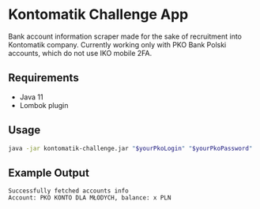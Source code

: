 # Kontomatik Challenge App

Bank account information scraper made for the sake of recruitment into Kontomatik company. Currently working only with PKO Bank Polski accounts, which do not use IKO mobile 2FA.

## Requirements

* Java 11
* Lombok plugin

## Usage

```bash
java -jar kontomatik-challenge.jar "$yourPkoLogin" "$yourPkoPassword"
```

## Example Output
```
Successfully fetched accounts info
Account: PKO KONTO DLA MŁODYCH, balance: x PLN
```
